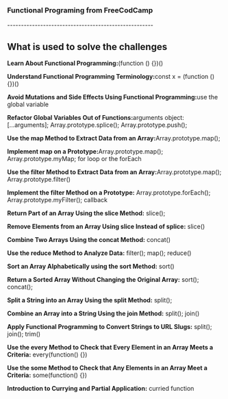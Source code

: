 <h3>Functional Programing from FreeCodCamp</h3>
<p>-----------------------------------------------------</p>

<h2>What is used to solve the challenges</h2>
<p><strong>Learn About Functional Programming:</strong>(function () {})()<p>
<p><strong>Understand Functional Programming Terminology:</strong>const x = (function () {})()<p>
<p><strong>Avoid Mutations and Side Effects Using Functional Programming:</strong>use the global variable<p>
<p><strong>Refactor Global Variables Out of Functions:</strong>arguments object: [...arguments]; Array.prototype.splice(); Array.prototype.push();<p>
<p><strong>Use the map Method to Extract Data from an Array:</strong>Array.prototype.map();<p>
<p><strong>Implement map on a Prototype:</strong>Array.prototype.map(); Array.prototype.myMap; for loop or the forEach<p>
<p><strong>Use the filter Method to Extract Data from an Array:</strong>Array.prototype.map(); Array.prototype.filter()<p>
<p><strong>Implement the filter Method on a Prototype:</strong> Array.prototype.forEach(); Array.prototype.myFilter(); callback<p>
<p><strong>Return Part of an Array Using the slice Method:</strong> slice();<p>
<p><strong>Remove Elements from an Array Using slice Instead of splice:</strong> slice()<p>
<p><strong>Combine Two Arrays Using the concat Method:</strong> concat()<p>
<p><strong>Use the reduce Method to Analyze Data:</strong> filter(); map(); reduce()<p>
<p><strong>Sort an Array Alphabetically using the sort Method:</strong> sort()<p>
<p><strong>Return a Sorted Array Without Changing the Original Array:</strong> sort(); concat();<p>
<p><strong>Split a String into an Array Using the split Method:</strong> split();<p>
<p><strong>Combine an Array into a String Using the join Method:</strong> split(); join()<p>
<p><strong> Apply Functional Programming to Convert Strings to URL Slugs:</strong> split(); join(); trim()<p>
<p><strong> Use the every Method to Check that Every Element in an Array Meets a Criteria:</strong> every(function() {})<p>
<p><strong> Use the some Method to Check that Any Elements in an Array Meet a Criteria:</strong> some(function() {})<p>
<p><strong> Introduction to Currying and Partial Application:</strong> curried function<p>